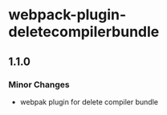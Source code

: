 # webpack-plugin-deletecompilerbundle

## 1.1.0

### Minor Changes

-   webpak plugin for delete compiler bundle
